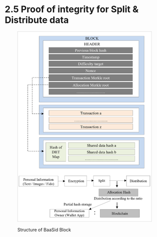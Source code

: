 # 2.5  Proof of integrity for Split & Distribute data

<figure><img src="../../.gitbook/assets/img15.png" alt=""><figcaption><p>Structure of BaaSid Block</p></figcaption></figure>

